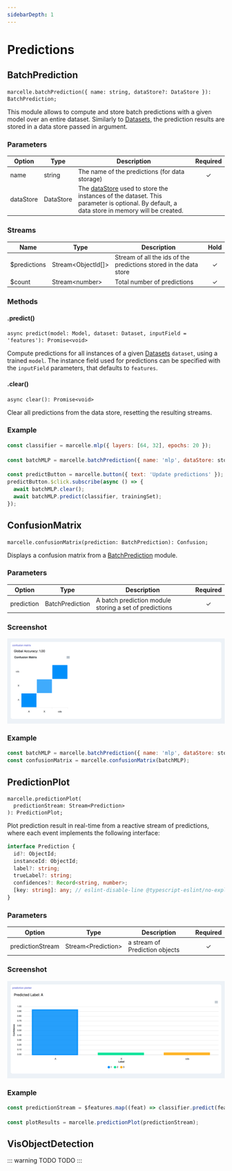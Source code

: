 ```yaml
---
sidebarDepth: 1
---
```


# Predictions

## BatchPrediction

```tsx
marcelle.batchPrediction({ name: string, dataStore?: DataStore }): BatchPrediction;
```

This module allows to compute and store batch predictions with a given model over an entire dataset. Similarly to [Datasets](/api/modules/data.html#dataset), the prediction results are stored in a data store passed in argument.

### Parameters

| Option    | Type      | Description                                                                                                                                                        | Required |
| --------- | --------- | ------------------------------------------------------------------------------------------------------------------------------------------------------------------ | :------: |
| name      | string    | The name of the predictions (for data storage)                                                                                                                     |    ✓     |
| dataStore | DataStore | The [dataStore](/api/data-stores.html) used to store the instances of the dataset. This parameter is optional. By default, a data store in memory will be created. |          |

### Streams

| Name          | Type                 | Description                                                       | Hold |
| ------------- | -------------------- | ----------------------------------------------------------------- | :--: |
| \$predictions | Stream\<ObjectId[]\> | Stream of all the ids of the predictions stored in the data store |  ✓   |
| \$count       | Stream\<number\>     | Total number of predictions                                       |  ✓   |

### Methods

#### .predict()

```tsx
async predict(model: Model, dataset: Dataset, inputField = 'features'): Promise<void>
```

Compute predictions for all instances of a given [Datasets](/api/modules/data.html#dataset) `dataset`, using a trained `model`. The instance field used for predictions can be specified with the `inputField` parameters, that defaults to `features`.

#### .clear()

```tsx
async clear(): Promise<void>
```

Clear all predictions from the data store, resetting the resulting streams.

### Example

```js
const classifier = marcelle.mlp({ layers: [64, 32], epochs: 20 });

const batchMLP = marcelle.batchPrediction({ name: 'mlp', dataStore: store });

const predictButton = marcelle.button({ text: 'Update predictions' });
predictButton.$click.subscribe(async () => {
  await batchMLP.clear();
  await batchMLP.predict(classifier, trainingSet);
});
```

## ConfusionMatrix

```tsx
marcelle.confusionMatrix(prediction: BatchPrediction): Confusion;
```

Displays a confusion matrix from a [BatchPrediction](#batchprediction) module.

### Parameters

| Option     | Type            | Description                                            | Required |
| ---------- | --------------- | ------------------------------------------------------ | :------: |
| prediction | BatchPrediction | A batch prediction module storing a set of predictions |    ✓     |

### Screenshot

<div style="background: rgb(237, 242, 247); padding: 8px; margin-top: 1rem;">
  <img src="./images/confusion-matrix.png" alt="Screenshot of the confusion-matrix component">
</div>

### Example

```js
const batchMLP = marcelle.batchPrediction({ name: 'mlp', dataStore: store });
const confusionMatrix = marcelle.confusionMatrix(batchMLP);
```

## PredictionPlot

```tsx
marcelle.predictionPlot(
  predictionStream: Stream<Prediction>
): PredictionPlot;
```

Plot prediction result in real-time from a reactive stream of predictions, where each event implements the following interface:

```ts
interface Prediction {
  id?: ObjectId;
  instanceId: ObjectId;
  label?: string;
  trueLabel?: string;
  confidences?: Record<string, number>;
  [key: string]: any; // eslint-disable-line @typescript-eslint/no-explicit-any
}
```

### Parameters

| Option           | Type                 | Description                    | Required |
| ---------------- | -------------------- | ------------------------------ | :------: |
| predictionStream | Stream\<Prediction\> | a stream of Prediction objects |    ✓     |

### Screenshot

<div style="background: rgb(237, 242, 247); padding: 8px; margin-top: 1rem;">
  <img src="./images/predictionPlot.png" alt="Screenshot of the predictionPlot component">
</div>

### Example

```js
const predictionStream = $features.map((feat) => classifier.predict(feat)).awaitPromises();

const plotResults = marcelle.predictionPlot(predictionStream);
```

## VisObjectDetection

::: warning TODO
TODO
:::
